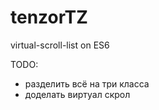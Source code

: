 # tenzorTZ
virtual-scroll-list on ES6

TODO:

- разделить всё на три класса
- доделать виртуал скрол

